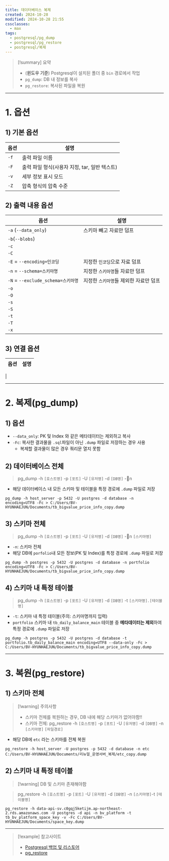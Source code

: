 ```yaml
---
title: 데이터베이스 복제
created: 2024-10-28
modified: 2024-10-28 21:55
cssclasses:
  - max
tags:
  - postgresql/pg_dump
  - postgresql/pg_restore
  - postgresql/복제
---
```

> [!summary] 요약
> - (**윈도우 기준**) Postgresql이 설치된 폴더 중 `bin` 경로에서 작업
> - `pg_dump`: DB 내 정보를 복사
> - `pg_restore`: 복사된 파일을 복원

---
# 1. 옵션
## 1) 기본 옵션

| 옵션   | 설명                            |
| ---- | ----------------------------- |
| `-f` | 출력 파일 이름                      |
| `-F` | 출력 파일 형식(사용자 지정, tar, 일반 텍스트) |
| `-v` | 세부 정보 표시 모드                   |
| `-Z` | 압축 형식의 압축 수준                  |
## 2) 출력 내용 옵션

| 옵션                             | 설명                     |
| ------------------------------ | ---------------------- |
| `-a` (`--data_only`)           | 스키마 빼고 자료만 덤프          |
| `-b`(`--blobs`)                |                        |
| `-c`                           |                        |
| `-C`                           |                        |
| `-E` = `--encoding=인코딩`        | 지정한 `인코딩`으로 자료 덤프      |
| `-n` = `--schema=스키마명`         | 지정한 `스키마명`들 자료만 덤프     |
| `-N` = `--exclude_schema=스키마명` | 지정한 `스키마명`들 제외한 자료만 덤프 |
| `-o`                           |                        |
| `-O`                           |                        |
| `-s`                           |                        |
| `-S`                           |                        |
| `-t`                           |                        |
| `-T`                           |                        |
| `-x`                           |                        |
## 3) 연결 옵션

| 옵션  | 설명  |
| --- | --- |
| 


---
# 2. 복제(pg_dump)

## 1) 옵션
- `--data_only`: PK 및 Index 와 같은 메타데이터는 제외하고 복사
- `-Fc`: 복사한 결과물을 `.sql`파일이 아닌 `.dump` 파일로 저장하는 경우 사용
	- 복제할 결과물이 많은 경우 쿼리문 열지 못함

## 2) 데이터베이스 전체
>  pg_dump -h `[호스트명]` -p `[포트]` -U `[유저명]` -d `[DB명]` -n 
- 해당 데이터베이스 내 모든 스키마 및 테이블을 특정 경로에 `.dump` 파일로 저장
```linux
pg_dump -h host_server -p 5432 -U postgres -d database -n  encoding=UTF8 -Fc > C:/Users/BV-HYUNHAEJUN/Documents/tb_bigvalue_price_info_copy.dump
```
## 3) 스키마 전체
>  pg_dump -h `[호스트명]` -p `[포트]` -U `[유저명]` -d `[DB명]` -n `[스키마명]`
- `-n`: 스키마 전체
- 해당 DB에 `porfolio`내 모든 정보(PK 및 Index)를 특정 경로에 `.dump` 파일로 저장
```linux
pg_dump -h postgres -p 5432 -U postgres -d database -n portfolio encoding=UTF8 -Fc > C:/Users/BV-HYUNHAEJUN/Documents/tb_bigvalue_price_info_copy.dump
```
## 4) 스키마 내 특정 테이블
> pg_dump -h `[호스트명]` -p `[포트]` -U `[유저명]` -d `[DB명]` -t `[스키마명].[테이블명]`
- `-t`: 스키마 내 특정 테이블(주의: 스키마명까지 입력)
- `portfolio` 스키마 내 `tb_daily_balance_main` 테이블 중 **메타데이터는 제외**하여 특정 경로에 `.dump` 파일로 저장
```linux
pg_dump -h postgres -p 5432 -U postgres -d database -t portfolio.tb_daily_balance_main encoding=UTF8 --data-only -Fc > C:/Users/BV-HYUNHAEJUN/Documents/tb_bigvalue_price_info_copy.dump
```
---
# 3. 복원(pg_restore)
## 1) 스키마 전체

> [!warning] 주의사항
> - 스키마 전체를 복원하는 경우, DB 내에 해당 스키마가 없어야함!!
> - 스키마 전체: pg_restore -h `[호스트명]` -p `[포트]` -U `[유저명]` -d `[DB명]` -n `[스키마명]` `[파일경로]`
- 해당 DB에 `etc` 라는 스키마를 전체 복원
```linux
pg_restore -h host_server -U postgres -p 5432 -d database -n etc C:/Users/BV-HYUNHAEJUN/Documents/리뉴얼_운영서버_복제/etc_copy.dump
```

## 2) 스키마 내 특정 테이블
> [!warning] DB 및 스키마 존재해야함

> pg_restore -h `[호스트명]` -p `[포트]` -U `[유저명]` -d `[DB명]` -n `[스키마명]`-t `[테이블명]`

```linux
pg_restore -h data-api-sv.c0gqj5ketijm.ap-northeast-2.rds.amazonaws.com -U postgres -d api -n bv_platform -t tb_bv_platform_space_key -v -Fc C:/Users/BV-HYUNHAEJUN/Documents/space_key.dump
```

---
>[!example] 참고사이트
>- [Postgresql 백업 및 리스토어](https://sehyeok.tistory.com/189)
>- [pg_restore](https://checktech.tistory.com/33)